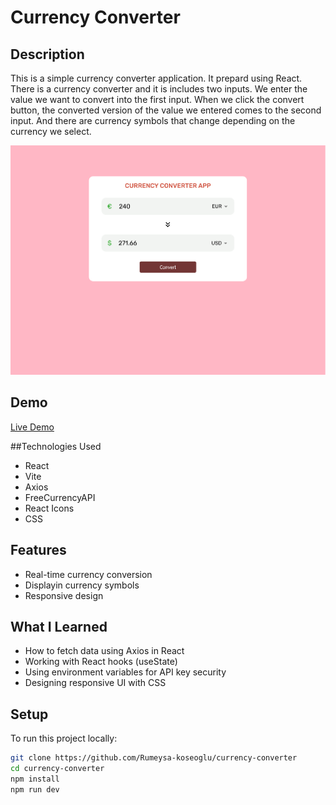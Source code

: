# Currency Converter

## Description
 This is a simple currency converter application. It prepard using React. There is a currency converter and it is includes two inputs.
 We enter the value we want to convert into the first input. When we click the convert button, the converted version of the value we entered comes
 to the second input. And there are currency symbols that change depending on the currency we select.

 ![Currency converter app showing EUR to USD conversion](./src/screenshots/currency-converter-image.png)


 ## Demo
 [Live Demo](https://meek-empanada-a6444f.netlify.app/)

 ##Technologies Used

 - React
 - Vite
 - Axios
 - FreeCurrencyAPI
 - React Icons
 - CSS


 ## Features

 - Real-time currency conversion
 - Displayin currency symbols
 - Responsive design


 ## What I Learned
 - How to fetch data using Axios in React
 - Working with React hooks (useState)
 - Using environment variables for API key security
 - Designing responsive UI with CSS


 ## Setup
 To run this project locally:

 ```bash
 git clone https://github.com/Rumeysa-koseoglu/currency-converter
 cd currency-converter
 npm install
 npm run dev
 ```